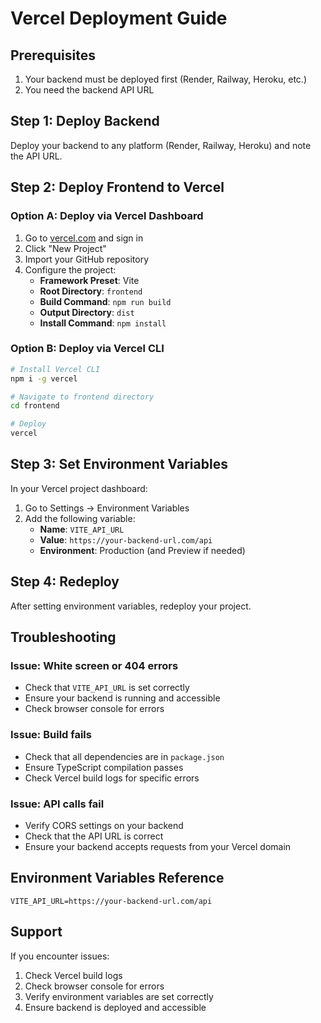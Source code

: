 # Vercel Deployment Guide

## Prerequisites
1. Your backend must be deployed first (Render, Railway, Heroku, etc.)
2. You need the backend API URL

## Step 1: Deploy Backend
Deploy your backend to any platform (Render, Railway, Heroku) and note the API URL.

## Step 2: Deploy Frontend to Vercel

### Option A: Deploy via Vercel Dashboard
1. Go to [vercel.com](https://vercel.com) and sign in
2. Click "New Project"
3. Import your GitHub repository
4. Configure the project:
   - **Framework Preset**: Vite
   - **Root Directory**: `frontend`
   - **Build Command**: `npm run build`
   - **Output Directory**: `dist`
   - **Install Command**: `npm install`

### Option B: Deploy via Vercel CLI
```bash
# Install Vercel CLI
npm i -g vercel

# Navigate to frontend directory
cd frontend

# Deploy
vercel
```

## Step 3: Set Environment Variables
In your Vercel project dashboard:
1. Go to Settings → Environment Variables
2. Add the following variable:
   - **Name**: `VITE_API_URL`
   - **Value**: `https://your-backend-url.com/api`
   - **Environment**: Production (and Preview if needed)

## Step 4: Redeploy
After setting environment variables, redeploy your project.

## Troubleshooting

### Issue: White screen or 404 errors
- Check that `VITE_API_URL` is set correctly
- Ensure your backend is running and accessible
- Check browser console for errors

### Issue: Build fails
- Check that all dependencies are in `package.json`
- Ensure TypeScript compilation passes
- Check Vercel build logs for specific errors

### Issue: API calls fail
- Verify CORS settings on your backend
- Check that the API URL is correct
- Ensure your backend accepts requests from your Vercel domain

## Environment Variables Reference
```
VITE_API_URL=https://your-backend-url.com/api
```

## Support
If you encounter issues:
1. Check Vercel build logs
2. Check browser console for errors
3. Verify environment variables are set correctly
4. Ensure backend is deployed and accessible 